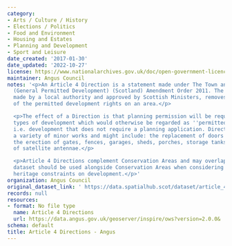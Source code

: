 ```yaml
---
category:
- Arts / Culture / History
- Elections / Politics
- Food and Environment
- Housing and Estates
- Planning and Development
- Sport and Leisure
date_created: '2017-01-30'
date_updated: '2022-10-27'
license: https://www.nationalarchives.gov.uk/doc/open-government-licence/version/3/
maintainer: Angus Council
notes: '<p>An Article 4 Direction is a statement made under The Town and Country Planning
  (General Permitted Development) (Scotland) Amendment Order 2011. The Direction,
  made by a local authority and approved by Scottish Ministers, removes all or some
  of the permitted development rights on an area.</p>

  <p>The effect of a Direction is that planning permission will be required for specific
  types of development which would otherwise be regarded as ''permitted development'',
  i.e. development that does not require a planning application. Directions can cover
  a variety of minor works and might include: the replacement of doors and windows,
  the erection of gates, fences, garages, sheds, porches, storage tanks or the installation
  of satellite antennae.</p>

  <p>Article 4 Directions complement Conservation Areas and may overlap these. This
  dataset should be used alongside Conservation Areas when considering built environment
  heritage constraints on development.</p>'
organization: Angus Council
original_dataset_link: ' https://data.spatialhub.scot/dataset/article_4_directions-an'
records: null
resources:
- format: No file type
  name: Article 4 Directions
  url: https://data.angus.gov.uk/geoserver/inspire/ows?version=2.0.0&
schema: default
title: Article 4 Directions - Angus
---
```

